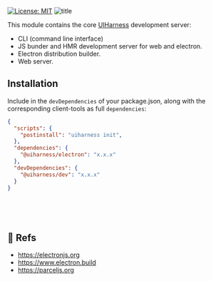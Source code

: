 [![License: MIT](https://img.shields.io/badge/License-MIT-green.svg)](https://opensource.org/licenses/MIT)
![title](https://user-images.githubusercontent.com/185555/51809542-ad8d3800-2306-11e9-8732-a0a971ef4ab8.png)


This module contains the core [UIHarness](https://uiharness.com) development server:

- CLI (command line interface)
- JS bunder and HMR development server for web and electron.
- Electron distribution builder.
- Web server.

## Installation

Include in the `devDependencies` of your package.json, along with the corresponding client-tools as full `dependencies`:

```json
{
  "scripts": {
    "postinstall": "uiharness init",
  },
  "dependencies": {
    "@uiharness/electron": "x.x.x"
  },
  "devDependencies": {
    "@uiharness/dev": "x.x.x"
  }
}
```


<p>&nbsp;</p>
<p>&nbsp;</p>

## 🔗 Refs
- https://electronjs.org
- https://www.electron.build
- https://parceljs.org

<p>&nbsp;</p>

